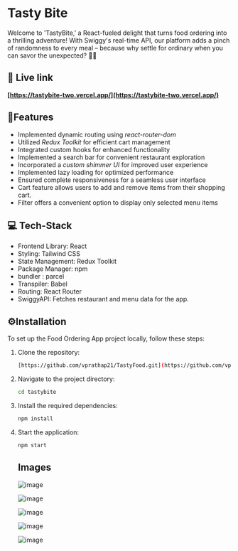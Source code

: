 # Tasty Bite

Welcome to 'TastyBite,' a React-fueled delight that turns food ordering into a thrilling adventure! With Swiggy's real-time API, our platform adds a pinch of randomness to every meal – because why settle for ordinary when you can savor the unexpected?  🍔🛵


## 🔗 Live link

**[https://tastybite-two.vercel.app/](https://tastybite-two.vercel.app/)**


## 📓Features 
- Implemented dynamic routing using *react-router-dom*
- Utilized *Redux Toolkit* for efficient cart management
- Integrated custom hooks for enhanced functionality
- Implemented a search bar for convenient restaurant exploration
- Incorporated a *custom shimmer UI* for improved user experience
- Implemented lazy loading for optimized performance
- Ensured complete responsiveness for a seamless user interface
- Cart feature allows users to add and remove items from their shopping cart.
- Filter offers a convenient option to display only selected menu items

## 💻 Tech-Stack 
- Frontend Library: React 
- Styling: Tailwind CSS 
- State Management: Redux Toolkit 
- Package Manager: npm 
- bundler : parcel
- Transpiler: Babel
- Routing: React Router
- SwiggyAPI: Fetches restaurant and menu data for the app.


## ⚙️Installation 
To set up the Food Ordering App project locally, follow these steps:

1. Clone the repository:
    ```bash
    [https://github.com/vprathap21/TastyFood.git](https://github.com/vprathap21/TastyFood.git)
    ```

2. Navigate to the project directory:
    ```bash
    cd tastybite
    ```

3. Install the required dependencies:
    ```bash
    npm install
    ```

4. Start the application:
    ```bash
    npm start
    ```

    ## Images

   ![image](https://i.ibb.co/8Ys0yR8/Screenshot-from-2024-02-08-09-33-16.png)
   
   ![image](https://github.com/RandomThacker/random-eats/assets/141705990/73c6a271-3d13-43c6-a276-f3af1596efe6)
   
   ![image](https://github.com/RandomThacker/random-eats/assets/141705990/1e5aef32-8d7c-47ed-a908-0a03c71b406d)
   
   ![image](https://github.com/RandomThacker/random-eats/assets/141705990/b030f578-2691-45a2-a6fb-aa15e68d1815)
   
   ![image](https://github.com/RandomThacker/random-eats/assets/141705990/5438cd88-069d-453e-bd0e-3141d4f37aad)





